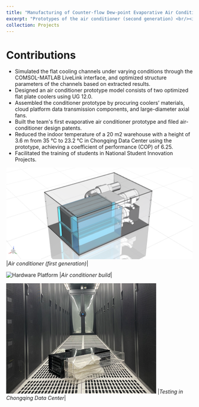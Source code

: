 ```yaml
---
title: "Manufacturing of Counter-flow Dew-point Evaporative Air Conditioners"
excerpt: "Prototypes of the air conditioner (second generation) <br/><img src='/images/UG_SECOND.png'>"
collection: Projects
---
```


Contributions
======
*	Simulated the flat cooling channels under varying conditions through the COMSOL-MATLAB LiveLink interface, and optimized structure parameters of the channels based on extracted results.
*	Designed an air conditioner prototype model consists of two optimized flat plate coolers using UG 12.0.
*	Assembled the conditioner prototype by procuring coolers’ materials, cloud platform data transmission components, and large-diameter axial fans.
*	Built the team's first evaporative air conditioner prototype and filed air-conditioner design patents.
*	Reduced the indoor temperature of a 20 m2 warehouse with a height of 3.6 m from 35 ℃ to 23.2 ℃ in Chongqing Data Center using the prototype, achieving a coefficient of performance (COP) of 6.25.
*	Facilitated the training of students in National Student Innovation Projects.

![Hardware Platform](/images/UG_FIRST.png)
|*Air conditioner (first generation)*|


![Hardware Platform](/images/first_prototype.png)
|*Air conditioner build*|


![Hardware Platform](/images/TESTING.png)
|*Testing in Chongqing Data Center*|
